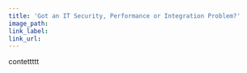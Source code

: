 ```yaml
---
title: 'Got an IT Security, Performance or Integration Problem?'
image_path:
link_label:
link_url:
---
```



contettttt